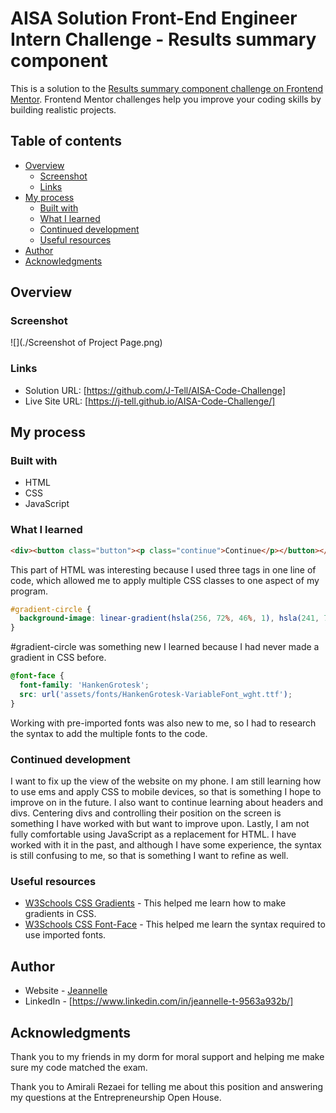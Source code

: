 # AISA Solution Front-End Engineer Intern Challenge - Results summary component

This is a solution to the [Results summary component challenge on Frontend Mentor](https://www.frontendmentor.io/challenges/results-summary-component-CE_K6s0maV). Frontend Mentor challenges help you improve your coding skills by building realistic projects. 

## Table of contents

- [Overview](#overview)
  - [Screenshot](#screenshot)
  - [Links](#links)
- [My process](#my-process)
  - [Built with](#built-with)
  - [What I learned](#what-i-learned)
  - [Continued development](#continued-development)
  - [Useful resources](#useful-resources)
- [Author](#author)
- [Acknowledgments](#acknowledgments)

## Overview

### Screenshot

![](./Screenshot of Project Page.png)

### Links

- Solution URL: [https://github.com/J-Tell/AISA-Code-Challenge]
- Live Site URL: [https://j-tell.github.io/AISA-Code-Challenge/]

## My process

### Built with

- HTML
- CSS
- JavaScript

### What I learned

```html
<div><button class="button"><p class="continue">Continue</p></button></div>
```
This part of HTML was interesting because I used three tags in one line of code, which allowed me to apply multiple CSS classes to one aspect of my program.

```css
#gradient-circle {
  background-image: linear-gradient(hsla(256, 72%, 46%, 1), hsla(241, 72%, 46%, 0));
}
```
#gradient-circle was something new I learned because I had never made a gradient in CSS before.

``` css
@font-face {
  font-family: 'HankenGrotesk';
  src: url('assets/fonts/HankenGrotesk-VariableFont_wght.ttf');
}
```
Working with pre-imported fonts was also new to me, so I had to research the syntax to add the multiple fonts to the code.

### Continued development

I want to fix up the view of the website on my phone. I am still learning how to use ems and apply CSS to mobile devices, so that is something I hope to improve on in the future. I also want to continue learning about headers and divs. Centering divs and controlling their position on the screen is something I have worked with but want to improve upon. Lastly, I am not fully comfortable using JavaScript as a replacement for HTML. I have worked with it in the past, and although I have some experience, the syntax is still confusing to me, so that is something I want to refine as well.

### Useful resources

- [W3Schools CSS Gradients](https://www.w3schools.com/css/css3_gradients.asp) - This helped me learn how to make gradients in CSS.
- [W3Schools CSS Font-Face](https://www.w3schools.com/cssref/atrule_font-face.php) - This helped me learn the syntax required to use imported fonts.

## Author

- Website - [Jeannelle](https://github.com/J-Tell)
- LinkedIn - [https://www.linkedin.com/in/jeannelle-t-9563a932b/]

## Acknowledgments

Thank you to my friends in my dorm for moral support and helping me make sure my code matched the exam.

Thank you to Amirali Rezaei for telling me about this position and answering my questions at the Entrepreneurship Open House.